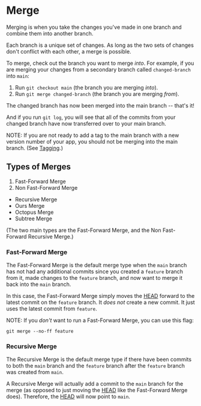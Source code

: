 # Merge

Merging is when you take the changes you've made in one branch and combine them into another branch.

Each branch is a unique set of changes.  As long as the two sets of changes don't conflict with each other, a merge is possible.

To merge, check out the branch you want to merge *into*.  For example, if you are merging your changes from a secondary branch called `changed-branch` into `main`:

1. Run `git checkout main` (the branch you are merging *into*).
2. Run `git merge changed-branch` (the branch you are merging *from*).

The changed branch has now been merged into the main branch -- that's it!

And if you run `git log`, you will see that all of the commits from your changed branch have now transferred over to your main branch.

NOTE: If you are not ready to add a tag to the main branch with a new version number of your app, you should not be merging into the main branch.  (See [Tagging](../tagging.md).)


## Types of Merges

1. Fast-Forward Merge
2. Non Fast-Forward Merge
  - Recursive Merge
  - Ours Merge
  - Octopus Merge
  - Subtree Merge

(The two main types are the Fast-Forward Merge, and the Non Fast-Forward Recursive Merge.)


### Fast-Forward Merge

The Fast-Forward Merge is the default merge type when the `main` branch has not had any additional commits since you created a `feature` branch from it, made changes to the `feature` branch, and now want to merge it back into the `main` branch.

In this case, the Fast-Forward Merge simply moves the [HEAD](../head/head.md) forward to the latest commit on the `feature` branch.  It *does not* create a new commit.  It just uses the latest commit from `feature`.

NOTE: If you *don't* want to run a Fast-Forward Merge, you can use this flag:

`git merge --no-ff feature`


### Recursive Merge

The Recursive Merge is the default merge type if there have been commits to both the `main` branch and the `feature` branch after the `feature` branch was created from `main`.

A Recursive Merge will actually add a commit to the `main` branch for the merge (as opposed to just moving the [HEAD](../head/head.md) like the Fast-Forward Merge does).  Therefore, the [HEAD](../head/head.md) will now point to `main`.